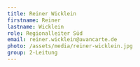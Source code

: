 ```yaml
---
title: Reiner Wicklein
firstname: Reiner
lastname: Wicklein
role: Regionalleiter Süd
email: reiner.wicklein@avancarte.de
photo: /assets/media/reiner-wicklein.jpg
group: 2-Leitung
---
```

